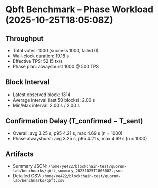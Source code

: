 # Qbft Benchmark – Phase Workload (2025-10-25T18:05:08Z)

## Throughput
- Total votes: 1000 (success 1000, failed 0)
- Wall-clock duration: 19.18 s
- Effective TPS: 52.15 tx/s
- Phase plan: alwaysburst 1000 @ 500 TPS

## Block Interval
- Latest observed block: 1314
- Average interval (last 50 blocks): 2.00 s
- Min/Max interval: 2.00 s / 2.00 s

## Confirmation Delay (T_confirmed − T_sent)
- Overall: avg 3.25 s, p95 4.21 s, max 4.69 s (n = 1000)
- Phase alwaysburst: avg 3.25 s, p95 4.21 s, max 4.69 s (n = 1000)

## Artifacts
- Summary JSON: `/home/ye422/blockchain-test/quorum-lab/benchmarks/qbft_summary_20251025T180508Z.json`
- Detailed CSV: `/home/ye422/blockchain-test/quorum-lab/benchmarks/qbft.csv`
